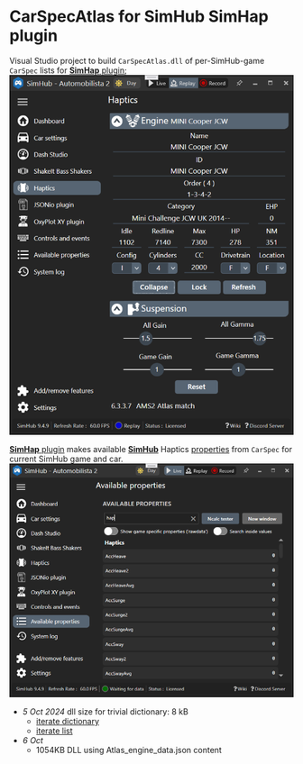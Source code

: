 # CarSpecAtlas for SimHub SimHap plugin
 Visual Studio project to build `CarSpecAtlas.dll`
 of per-SimHub-game `CarSpec` lists for
 [**SimHap** plugin](https://github.com/blekenbleu/SimHap);  
 ![](Doc/SimHap.png)  

 [**SimHap** plugin](https://github.com/blekenbleu/SimHap)
 makes available [**SimHub**](https://www.simhubdash.com/)
 Haptics [properties](https://github.com/SHWotever/SimHub/wiki/Javascript-Formula-Engine#accessing-simhub-properties-game-datas)
 from `CarSpec` for current SimHub game and car.  
 ![](Doc/Haptics.png)  

- *5 Oct 2024*  dll size for trivial dictionary:  8 kB
	- [iterate dictionary](https://code-maze.com/csharp-iterate-through-dictionary/)  
    - [iterate list](https://www.tutorialsteacher.com/articles/foreach-loop-in-csharp)  
- *6 Oct*
	- 1054KB DLL using Atlas_engine_data.json content

